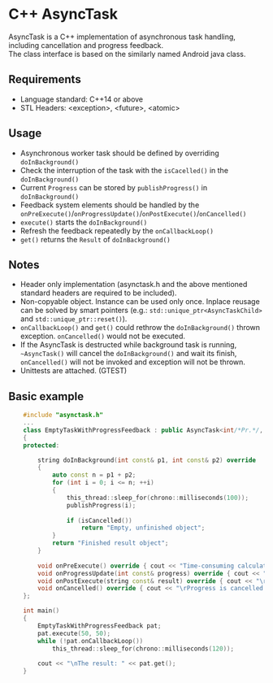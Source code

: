 # C++ AsyncTask
AsyncTask is a C++ implementation of asynchronous task handling, including cancellation and progress feedback.<br>
The class interface is based on the similarly named Android java class.

## Requirements
* Language standard: C++14 or above
* STL Headers: \<exception\>, \<future\>, \<atomic\>

## Usage
* Asynchronous worker task should be defined by overriding `doInBackground()`
* Check the interruption of the task with the `isCacelled()` in the `doInBackground()`
* Current `Progress` can be stored by `publishProgress()` in `doInBackground()`
* Feedback system elements should be handled by the `onPreExecute()`/`onProgressUpdate()`/`onPostExecute()`/`onCancelled()`
* `execute()` starts the `doInBackground()`
* Refresh the feedback repeatedly by the `onCallbackLoop()`
* `get()` returns the `Result` of `doInBackground()`

## Notes
* Header only implementation (asynctask.h and the above mentioned standard headers are required to be included).
* Non-copyable object. Instance can be used only once. Inplace reusage can be solved by smart pointers (e.g.: `std::unique_ptr<AsyncTaskChild>` and `std::unique_ptr::reset()`).
* `onCallbackLoop()` and `get()` could rethrow the `doInBackground()` thrown exception. `onCancelled()` would not be executed.
* If the AsyncTask is destructed while background task is running, `~AsyncTask()` will cancel the `doInBackground()` and wait its finish, `onCancelled()` will not be invoked and exception will not be thrown.
* Unittests are attached. (GTEST)

## Basic example
```C++
    #include "asynctask.h"
    ...
    class EmptyTaskWithProgressFeedback : public AsyncTask<int/*Pr.*/, string/*Rs.*/, int/*p1*/, int/*p2*/>
    {
    protected:

        string doInBackground(int const& p1, int const& p2) override
        {
            auto const n = p1 + p2;
            for (int i = 0; i <= n; ++i)
            {
                this_thread::sleep_for(chrono::milliseconds(100));
                publishProgress(i);
                
                if (isCancelled()) 
                    return "Empty, unfinished object";
            }
            return "Finished result object";
        }
  
        void onPreExecute() override { cout << "Time-consuming calculation:\n" << "Progress: 0%"; }
        void onProgressUpdate(int const& progress) override { cout << "\rProgress: " << progress << "%"; }
        void onPostExecute(string const& result) override { cout << "\rProgress is finished."; }
        void onCancelled() override { cout << "\rProgress is cancelled."; }
    };

    int main()
    {
        EmptyTaskWithProgressFeedback pat;
        pat.execute(50, 50);
        while (!pat.onCallbackLoop())
            this_thread::sleep_for(chrono::milliseconds(120));
        
        cout << "\nThe result: " << pat.get();
    }
```
